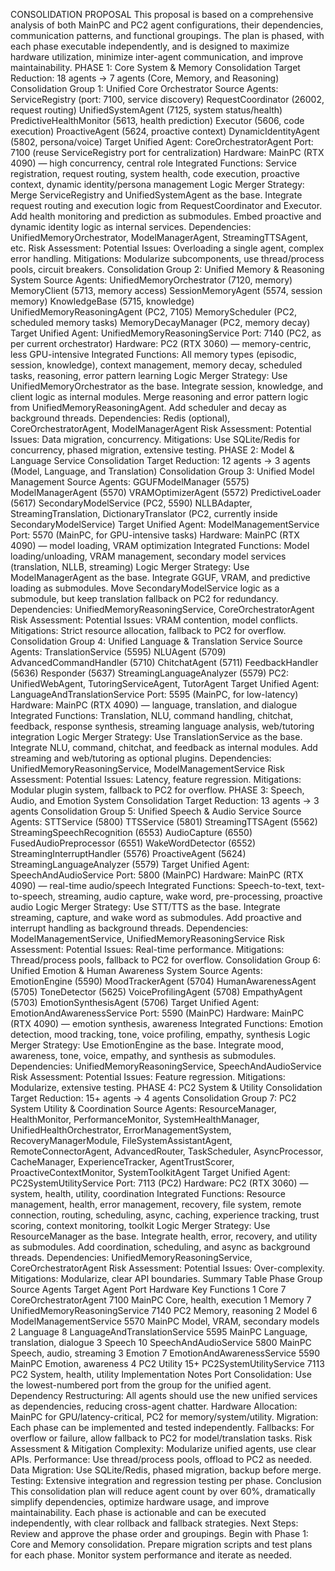 CONSOLIDATION PROPOSAL
This proposal is based on a comprehensive analysis of both MainPC and PC2 agent configurations, their dependencies, communication patterns, and functional groupings. The plan is phased, with each phase executable independently, and is designed to maximize hardware utilization, minimize inter-agent communication, and improve maintainability.
PHASE 1: Core System & Memory Consolidation
Target Reduction: 18 agents → 7 agents (Core, Memory, and Reasoning)
Consolidation Group 1: Unified Core Orchestrator
Source Agents:
ServiceRegistry (port: 7100, service discovery)
RequestCoordinator (26002, request routing)
UnifiedSystemAgent (7125, system status/health)
PredictiveHealthMonitor (5613, health prediction)
Executor (5606, code execution)
ProactiveAgent (5624, proactive context)
DynamicIdentityAgent (5802, persona/voice)
Target Unified Agent: CoreOrchestratorAgent
Port: 7100 (reuse ServiceRegistry port for centralization)
Hardware: MainPC (RTX 4090) — high concurrency, central role
Integrated Functions: Service registration, request routing, system health, code execution, proactive context, dynamic identity/persona management
Logic Merger Strategy:
Merge ServiceRegistry and UnifiedSystemAgent as the base.
Integrate request routing and execution logic from RequestCoordinator and Executor.
Add health monitoring and prediction as submodules.
Embed proactive and dynamic identity logic as internal services.
Dependencies: UnifiedMemoryOrchestrator, ModelManagerAgent, StreamingTTSAgent, etc.
Risk Assessment:
Potential Issues: Overloading a single agent, complex error handling.
Mitigations: Modularize subcomponents, use thread/process pools, circuit breakers.
Consolidation Group 2: Unified Memory & Reasoning System
Source Agents:
UnifiedMemoryOrchestrator (7120, memory)
MemoryClient (5713, memory access)
SessionMemoryAgent (5574, session memory)
KnowledgeBase (5715, knowledge)
UnifiedMemoryReasoningAgent (PC2, 7105)
MemoryScheduler (PC2, scheduled memory tasks)
MemoryDecayManager (PC2, memory decay)
Target Unified Agent: UnifiedMemoryReasoningService
Port: 7140 (PC2, as per current orchestrator)
Hardware: PC2 (RTX 3060) — memory-centric, less GPU-intensive
Integrated Functions: All memory types (episodic, session, knowledge), context management, memory decay, scheduled tasks, reasoning, error pattern learning
Logic Merger Strategy:
Use UnifiedMemoryOrchestrator as the base.
Integrate session, knowledge, and client logic as internal modules.
Merge reasoning and error pattern logic from UnifiedMemoryReasoningAgent.
Add scheduler and decay as background threads.
Dependencies: Redis (optional), CoreOrchestratorAgent, ModelManagerAgent
Risk Assessment:
Potential Issues: Data migration, concurrency.
Mitigations: Use SQLite/Redis for concurrency, phased migration, extensive testing.
PHASE 2: Model & Language Service Consolidation
Target Reduction: 12 agents → 3 agents (Model, Language, and Translation)
Consolidation Group 3: Unified Model Management
Source Agents:
GGUFModelManager (5575)
ModelManagerAgent (5570)
VRAMOptimizerAgent (5572)
PredictiveLoader (5617)
SecondaryModelService (PC2, 5590)
NLLBAdapter, StreamingTranslation, DictionaryTranslator (PC2, currently inside SecondaryModelService)
Target Unified Agent: ModelManagementService
Port: 5570 (MainPC, for GPU-intensive tasks)
Hardware: MainPC (RTX 4090) — model loading, VRAM optimization
Integrated Functions: Model loading/unloading, VRAM management, secondary model services (translation, NLLB, streaming)
Logic Merger Strategy:
Use ModelManagerAgent as the base.
Integrate GGUF, VRAM, and predictive loading as submodules.
Move SecondaryModelService logic as a submodule, but keep translation fallback on PC2 for redundancy.
Dependencies: UnifiedMemoryReasoningService, CoreOrchestratorAgent
Risk Assessment:
Potential Issues: VRAM contention, model conflicts.
Mitigations: Strict resource allocation, fallback to PC2 for overflow.
Consolidation Group 4: Unified Language & Translation Service
Source Agents:
TranslationService (5595)
NLUAgent (5709)
AdvancedCommandHandler (5710)
ChitchatAgent (5711)
FeedbackHandler (5636)
Responder (5637)
StreamingLanguageAnalyzer (5579)
PC2: UnifiedWebAgent, TutoringServiceAgent, TutorAgent
Target Unified Agent: LanguageAndTranslationService
Port: 5595 (MainPC, for low-latency)
Hardware: MainPC (RTX 4090) — language, translation, and dialogue
Integrated Functions: Translation, NLU, command handling, chitchat, feedback, response synthesis, streaming language analysis, web/tutoring integration
Logic Merger Strategy:
Use TranslationService as the base.
Integrate NLU, command, chitchat, and feedback as internal modules.
Add streaming and web/tutoring as optional plugins.
Dependencies: UnifiedMemoryReasoningService, ModelManagementService
Risk Assessment:
Potential Issues: Latency, feature regression.
Mitigations: Modular plugin system, fallback to PC2 for overflow.
PHASE 3: Speech, Audio, and Emotion System Consolidation
Target Reduction: 13 agents → 3 agents
Consolidation Group 5: Unified Speech & Audio Service
Source Agents:
STTService (5800)
TTSService (5801)
StreamingTTSAgent (5562)
StreamingSpeechRecognition (6553)
AudioCapture (6550)
FusedAudioPreprocessor (6551)
WakeWordDetector (6552)
StreamingInterruptHandler (5576)
ProactiveAgent (5624)
StreamingLanguageAnalyzer (5579)
Target Unified Agent: SpeechAndAudioService
Port: 5800 (MainPC)
Hardware: MainPC (RTX 4090) — real-time audio/speech
Integrated Functions: Speech-to-text, text-to-speech, streaming, audio capture, wake word, pre-processing, proactive audio
Logic Merger Strategy:
Use STT/TTS as the base.
Integrate streaming, capture, and wake word as submodules.
Add proactive and interrupt handling as background threads.
Dependencies: ModelManagementService, UnifiedMemoryReasoningService
Risk Assessment:
Potential Issues: Real-time performance.
Mitigations: Thread/process pools, fallback to PC2 for overflow.
Consolidation Group 6: Unified Emotion & Human Awareness System
Source Agents:
EmotionEngine (5590)
MoodTrackerAgent (5704)
HumanAwarenessAgent (5705)
ToneDetector (5625)
VoiceProfilingAgent (5708)
EmpathyAgent (5703)
EmotionSynthesisAgent (5706)
Target Unified Agent: EmotionAndAwarenessService
Port: 5590 (MainPC)
Hardware: MainPC (RTX 4090) — emotion synthesis, awareness
Integrated Functions: Emotion detection, mood tracking, tone, voice profiling, empathy, synthesis
Logic Merger Strategy:
Use EmotionEngine as the base.
Integrate mood, awareness, tone, voice, empathy, and synthesis as submodules.
Dependencies: UnifiedMemoryReasoningService, SpeechAndAudioService
Risk Assessment:
Potential Issues: Feature regression.
Mitigations: Modularize, extensive testing.
PHASE 4: PC2 System & Utility Consolidation
Target Reduction: 15+ agents → 4 agents
Consolidation Group 7: PC2 System Utility & Coordination
Source Agents:
ResourceManager, HealthMonitor, PerformanceMonitor, SystemHealthManager, UnifiedHealthOrchestrator, ErrorManagementSystem, RecoveryManagerModule, FileSystemAssistantAgent, RemoteConnectorAgent, AdvancedRouter, TaskScheduler, AsyncProcessor, CacheManager, ExperienceTracker, AgentTrustScorer, ProactiveContextMonitor, SystemToolkitAgent
Target Unified Agent: PC2SystemUtilityService
Port: 7113 (PC2)
Hardware: PC2 (RTX 3060) — system, health, utility, coordination
Integrated Functions: Resource management, health, error management, recovery, file system, remote connection, routing, scheduling, async, caching, experience tracking, trust scoring, context monitoring, toolkit
Logic Merger Strategy:
Use ResourceManager as the base.
Integrate health, error, recovery, and utility as submodules.
Add coordination, scheduling, and async as background threads.
Dependencies: UnifiedMemoryReasoningService, CoreOrchestratorAgent
Risk Assessment:
Potential Issues: Over-complexity.
Mitigations: Modularize, clear API boundaries.
Summary Table
Phase	Group	Source Agents	Target Agent	Port	Hardware	Key Functions
1	Core	7	CoreOrchestratorAgent	7100	MainPC	Core, health, execution
1	Memory	7	UnifiedMemoryReasoningService	7140	PC2	Memory, reasoning
2	Model	6	ModelManagementService	5570	MainPC	Model, VRAM, secondary models
2	Language	8	LanguageAndTranslationService	5595	MainPC	Language, translation, dialogue
3	Speech	10	SpeechAndAudioService	5800	MainPC	Speech, audio, streaming
3	Emotion	7	EmotionAndAwarenessService	5590	MainPC	Emotion, awareness
4	PC2 Utility	15+	PC2SystemUtilityService	7113	PC2	System, health, utility
Implementation Notes
Port Consolidation: Use the lowest-numbered port from the group for the unified agent.
Dependency Restructuring: All agents should use the new unified services as dependencies, reducing cross-agent chatter.
Hardware Allocation: MainPC for GPU/latency-critical, PC2 for memory/system/utility.
Migration: Each phase can be implemented and tested independently.
Fallbacks: For overflow or failure, allow fallback to PC2 for model/translation tasks.
Risk Assessment & Mitigation
Complexity: Modularize unified agents, use clear APIs.
Performance: Use thread/process pools, offload to PC2 as needed.
Data Migration: Use SQLite/Redis, phased migration, backup before merge.
Testing: Extensive integration and regression testing per phase.
Conclusion
This consolidation plan will reduce agent count by over 60%, dramatically simplify dependencies, optimize hardware usage, and improve maintainability. Each phase is actionable and can be executed independently, with clear rollback and fallback strategies.
Next Steps:
Review and approve the phase order and groupings.
Begin with Phase 1: Core and Memory consolidation.
Prepare migration scripts and test plans for each phase.
Monitor system performance and iterate as needed.